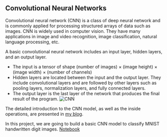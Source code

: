 ## **Convolutional Neural Networks**
Convolutional neural network (CNN) is a class of deep neural network and is commonly applied for processing structured arrays of data such as images. CNN is widely used in computer vision. They have many applications in image and video recognition, image classification, natural language processing, etc.

A basic convolutional neural network includes an input layer, hidden layers, and an output layer.

- The input is a tensor of shape (number of images) × (image height) × (image width) × (number of channels)
- Hidden layers are located between the input and the output layer. They include convolutional layers and are followed by other layers such as pooling layers, normalization layers, and fully connected layers.
- The output layer is the last layer of the network that produces the final result of the program.
![CNN](https://github.com/KhuyenLE-maths/Medium_blogs/assets/69978820/c0f51c25-0904-43b4-bcdf-b8ce1354dd3c)

The detailed introduction to the CNN model, as well as the inside operations, are presented in [my blog](https://medium.com/mlearning-ai/convolutional-neural-networks-3f00c165c9d9).

In this project, we are going to build a basic CNN model to classify MNIST handwritten digit images.
[Notebook](https://github.com/KhuyenLE-maths/Medium_blogs/blob/main/CNN_MNIST/CNN_MNIST.ipynb)
